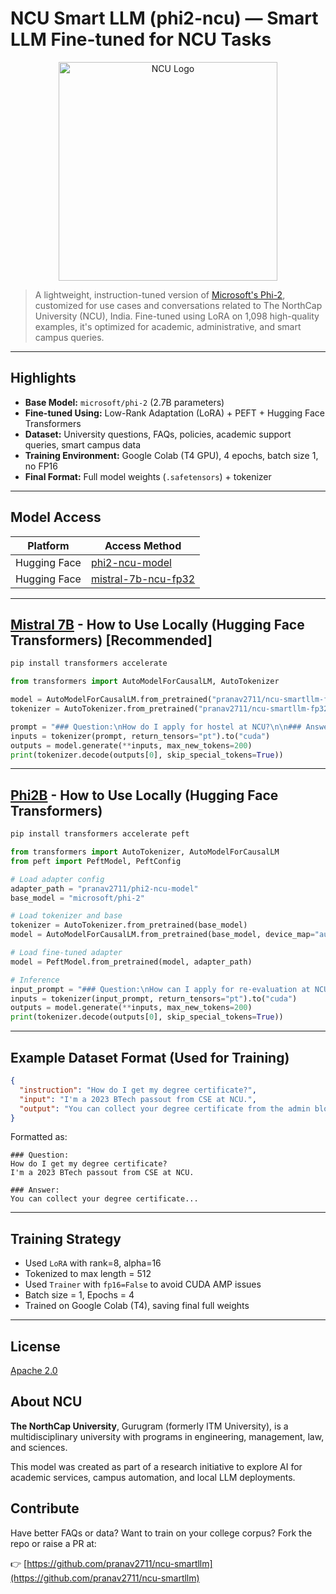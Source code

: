 # NCU Smart LLM (phi2-ncu) — Smart LLM Fine-tuned for NCU Tasks

<p align="center">
  <img src="https://huggingface.co/pranav2711/phi2-ncu-model/resolve/main/NCU-Logo.png" alt="NCU Logo" width="350"/>
</p>

> A lightweight, instruction-tuned version of [Microsoft's Phi-2](https://huggingface.co/microsoft/phi-2), customized for use cases and conversations related to The NorthCap University (NCU), India.
> Fine-tuned using LoRA on 1,098 high-quality examples, it's optimized for academic, administrative, and smart campus queries.

---

## Highlights

* **Base Model:** `microsoft/phi-2` (2.7B parameters)
* **Fine-tuned Using:** Low-Rank Adaptation (LoRA) + PEFT + Hugging Face Transformers
* **Dataset:** University questions, FAQs, policies, academic support queries, smart campus data
* **Training Environment:** Google Colab (T4 GPU), 4 epochs, batch size 1, no FP16
* **Final Format:** Full model weights (`.safetensors`) + tokenizer

---

## Model Access

| Platform           | Access Method                                                               |
| ------------------ | --------------------------------------------------------------------------- |
| Hugging Face       | [phi2-ncu-model](https://huggingface.co/pranav2711/phi2-ncu-model)          |
| Hugging Face       | [mistral-7b-ncu-fp32](https://huggingface.co/pranav2711/ncu-smartllm-fp32)  |

---

## [Mistral 7B](https://huggingface.co/pranav2711/ncu-smartllm-fp32)  - How to Use Locally (Hugging Face Transformers) [Recommended]

```bash
pip install transformers accelerate
```
```python
from transformers import AutoModelForCausalLM, AutoTokenizer

model = AutoModelForCausalLM.from_pretrained("pranav2711/ncu-smartllm-fp32", device_map="auto")
tokenizer = AutoTokenizer.from_pretrained("pranav2711/ncu-smartllm-fp32")

prompt = "### Question:\nHow do I apply for hostel at NCU?\n\n### Answer:"
inputs = tokenizer(prompt, return_tensors="pt").to("cuda")
outputs = model.generate(**inputs, max_new_tokens=200)
print(tokenizer.decode(outputs[0], skip_special_tokens=True))
```

---

## [Phi2B](https://huggingface.co/pranav2711/phi2-ncu-model) - How to Use Locally (Hugging Face Transformers)

```bash
pip install transformers accelerate peft
```

```python
from transformers import AutoTokenizer, AutoModelForCausalLM
from peft import PeftModel, PeftConfig

# Load adapter config
adapter_path = "pranav2711/phi2-ncu-model"
base_model = "microsoft/phi-2"

# Load tokenizer and base
tokenizer = AutoTokenizer.from_pretrained(base_model)
model = AutoModelForCausalLM.from_pretrained(base_model, device_map="auto")

# Load fine-tuned adapter
model = PeftModel.from_pretrained(model, adapter_path)

# Inference
input_prompt = "### Question:\nHow can I apply for re-evaluation at NCU?\n\n### Answer:"
inputs = tokenizer(input_prompt, return_tensors="pt").to("cuda")
outputs = model.generate(**inputs, max_new_tokens=200)
print(tokenizer.decode(outputs[0], skip_special_tokens=True))
```

---

## Example Dataset Format (Used for Training)

```json
{
  "instruction": "How do I get my degree certificate?",
  "input": "I'm a 2023 BTech passout from CSE at NCU.",
  "output": "You can collect your degree certificate from the admin block on working days between 9AM and 4PM. Carry a valid ID proof."
}
```

Formatted as:

```
### Question:
How do I get my degree certificate?
I'm a 2023 BTech passout from CSE at NCU.

### Answer:
You can collect your degree certificate...
```

---

## Training Strategy

* Used `LoRA` with rank=8, alpha=16
* Tokenized to max length = 512
* Used `Trainer` with `fp16=False` to avoid CUDA AMP issues
* Batch size = 1, Epochs = 4
* Trained on Google Colab (T4), saving final full weights

---

## License

[Apache 2.0](https://huggingface.co/pranav2711/phi2-ncu-model/resolve/main/LICENSE)

## About NCU

**The NorthCap University**, Gurugram (formerly ITM University), is a multidisciplinary university with programs in engineering, management, law, and sciences.

This model was created as part of a research initiative to explore AI for academic services, campus automation, and local LLM deployments.

## Contribute

Have better FAQs or data? Want to train on your college corpus? Fork the repo or raise a PR at:

👉 [https://github.com/pranav2711/ncu-smartllm](https://github.com/pranav2711/ncu-smartllm)
